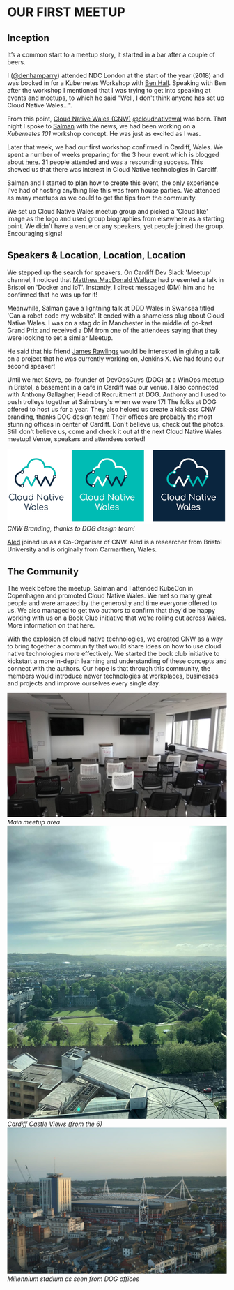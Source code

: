 # OUR FIRST MEETUP

## Inception

It’s a common start to a meetup story, it started in a bar after a couple of beers.

I ([@denhamparry](https://twitter.com/denhamparry)) attended NDC London at the start of the year (2018) and was booked in for a Kubernetes Workshop with [Ben Hall](https://twitter.com/ben_hall).  Speaking with Ben after the workshop I mentioned that I was trying to get into speaking at events and meetups, to which he said "Well, I don't think anyone has set up Cloud Native Wales...".

From this point, [Cloud Native Wales (CNW)](https://cloudnativewales) [@cloudnativewal](https://twitter.com/cloudnativewal) was born.  That night I spoke to [Salman](https://twitter.com/soulmaniqbal) with the news, we had been working on a *Kubernetes 101* workshop concept.  He was just as excited as I was.

Later that week, we had our first workshop confirmed in Cardiff, Wales.  We spent a number of weeks preparing for the 3 hour event which is blogged about [here](https://katacoda.com/blog/).  31 people attended and was a resounding success. This showed us that there was interest in Cloud Native technologies in Cardiff.

Salman and I started to plan how to create this event, the only experience I've had of hosting anything like this was from house parties. We attended as many meetups as we could to get the tips from the community.

We set up Cloud Native Wales meetup group and picked a 'Cloud like' image as the logo and used group biographies from elsewhere as a starting point. We didn't have a venue or any speakers, yet people joined the group. Encouraging signs!

## Speakers & Location, Location, Location

We stepped up the search for speakers. On Cardiff Dev Slack 'Meetup' channel, I noticed that [Matthew MacDonald Wallace](https://twitter.com/MBConsultingUK) had presented a talk in Bristol on 'Docker and IoT'.  Instantly, I direct messaged (DM) him and he confirmed that he was up for it!

Meanwhile, Salman gave a lightning talk at DDD Wales in Swansea titled 'Can a robot code my website'. It ended with a shameless plug about Cloud Native Wales. I was on a stag do in Manchester in the middle of go-kart Grand Prix and received a DM from one of the attendees saying that they were looking to set a similar Meetup.

He said that his friend [James Rawlings](https://twitter.com/jdrawlings) would be interested in giving a talk on a project that he was currently working on, Jenkins X.  We had found our second speaker!

Until we met Steve, co-founder of DevOpsGuys (DOG) at a WinOps meetup in Bristol, a basement in a cafe in Cardiff was our venue. I also connected with Anthony Gallagher, Head of Recruitment at DOG. Anthony and I used to push trolleys together at Sainsbury's when we were 17! The folks at DOG offered to host us for a year. They also heloed us create a kick-ass CNW branding, thanks DOG design team! Their offices are probably the most stunning offices in center of Cardiff. Don't believe us, check out the photos. Still don't believe us, come and check it out at the next Cloud Native Wales meetup! Venue, speakers and attendees sorted!

![CNW Branding](img/0001_CNWSetup_Logo.png?raw=true "CNW Branding")
*CNW Branding, thanks to DOG design team!*

[Aled](https://twitter.com/a_ll_james) joined us as a Co-Organiser of CNW. Aled is a researcher from Bristol University and is originally from Carmarthen, Wales.

## The Community

The week before the meetup, Salman and I attended KubeCon in Copenhagen and promoted Cloud Native Wales. We met so many great people and were amazed by the generosity and time everyone offered to us.  We also managed to get two authors to confirm that they'd be happy working with us on a Book Club initiative that we're rolling out across Wales.  More information on that here.

With the explosion of cloud native technologies, we created CNW as a way to bring together a community that would share ideas on how to use cloud native technologies more effectively. We started the book club initiative to kickstart a more in-depth learning and understanding of these concepts and connect with the authors. Our hope is that through this community, the members would introduce newer technologies at workplaces, businesses and projects and improve ourselves every single day.

![DOG Meetup Room](img/0001_CNWSetup_Room.jpeg?raw=true "Main Meetup Room") 
*Main meetup area*
![Views from the 6](img/0001_CNWSetup_ViewsFromThe6.jpeg?raw=true "Cardiff Castle Views")
*Cardiff Castle Views (from the 6)*
![Millennium Stadium](img/0001_CNWSetup_ViewsMillennium.jpeg?raw=true "Millennium stadium as seen from DOG offices")
*Millennium stadium as seen from DOG offices*
